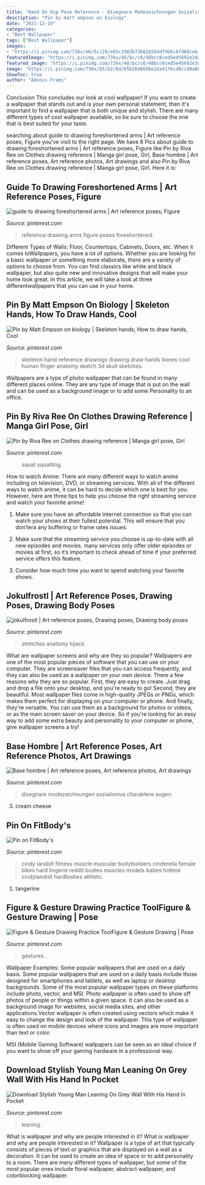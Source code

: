 ```yaml
---
title: "Hand On Hip Pose Reference - Disegnare Modezeichnungen Sozialismus Charaktere Augen"
description: "Pin by matt empson on biology"
date: "2021-12-19"
categories:
- "Best Wallpaper"
tags: ["Best Wallpaper"]
images:
- "https://i.pinimg.com/736x/e6/5c/29/e65c2983b73b61b584df9b6c8fd68ceb--drawing-reference-uniform.jpg"
featuredImage: "https://i.pinimg.com/736x/48/bc/c6/48bcc6ced5e45692e3daf8c7e7c96d13--morning-stretches-hijack.jpg"
featured_image: "https://i.pinimg.com/736x/48/bc/c6/48bcc6ced5e45692e3daf8c7e7c96d13--morning-stretches-hijack.jpg"
image: "https://i.pinimg.com/736x/b5/b2/6d/b5b26d669be16a41f6cd6ccd0a069e27.jpg"
ShowToc: true
author: "Adonis Frami"
---
```



Conclusion
This concludes our look at cool wallpaper! If you want to create a wallpaper that stands out and is your own personal statement, then it's important to find a wallpaper that is both unique and stylish. There are many different types of cool wallpaper available, so be sure to choose the one that is best suited for your taste.

	

		
searching about guide to drawing foreshortened arms | Art reference poses, Figure you've visit to the right page. We have 8 Pics about guide to drawing foreshortened arms | Art reference poses, Figure like Pin by Riva Ree on Clothes drawing reference | Manga girl pose, Girl, Base hombre | Art reference poses, Art reference photos, Art drawings and also Pin by Riva Ree on Clothes drawing reference | Manga girl pose, Girl. Here it is:
		
    
## Guide To Drawing Foreshortened Arms | Art Reference Poses, Figure

<img loading=lazy src="https://i.pinimg.com/736x/3d/75/40/3d7540c69c48277dee40ca9fdd9f0917.jpg" onerror="this.onerror=null;this.src='https://tse3.mm.bing.net/th?id=OIP.ihkZk7_48qF-Dqccosya4wHaOg&amp;pid=15.1';" alt="guide to drawing foreshortened arms | Art reference poses, Figure">

_Source: pinterest.com_

>reference drawing arms figure poses foreshortened. 

	

Different Types of Walls: Floor, Countertops, Cabinets, Doors, etc.
When it comes toWallpapers, you have a lot of options. Whether you are looking for a basic wallpaper or something more elaborate, there are a variety of options to choose from. You can find classics like white and black wallpaper, but also quite new and innovative designs that will make your home look great. In this article, we will take a look at three differentwallpapers that you can use in your home.

    
## Pin By Matt Empson On Biology | Skeleton Hands, How To Draw Hands, Cool

<img loading=lazy src="https://i.pinimg.com/736x/b4/c9/42/b4c942efbfe66521da1f217a85ba09a2--drawing-tips-sketch-book.jpg" onerror="this.onerror=null;this.src='https://tse3.mm.bing.net/th?id=OIP.EtmUDWFl1mM32UYZU_2PEwHaJ3&amp;pid=15.1';" alt="Pin by Matt Empson on biology | Skeleton hands, How to draw hands, Cool">

_Source: pinterest.com_

>skeleton hand reference drawings drawing draw hands bones cool human finger anatomy sketch 3d skull sketches. 

	



Wallpapers are a type of photo wallpaper that can be found in many different places online. They are any type of image that is put on the wall and can be used as a background image or to add some Personality to an office.

    
## Pin By Riva Ree On Clothes Drawing Reference | Manga Girl Pose, Girl

<img loading=lazy src="https://i.pinimg.com/736x/e6/5c/29/e65c2983b73b61b584df9b6c8fd68ceb--drawing-reference-uniform.jpg" onerror="this.onerror=null;this.src='https://tse4.mm.bing.net/th?id=OIP.Rt1ofKB_Xet5PoPBxSUkVgHaHa&amp;pid=15.1';" alt="Pin by Riva Ree on Clothes drawing reference | Manga girl pose, Girl">

_Source: pinterest.com_

>squat squatting. 

	

How to watch Anime: There are many different ways to watch anime including on television, DVD, or streaming services.
With all of the different ways to watch anime, it can be hard to decide which one is best for you. However, here are three tips to help you choose the right streaming service and watch your favorite anime!
1. Make sure you have an affordable internet connection so that you can watch your shows at their fullest potential. This will ensure that you don’tera any buffering or frame rates issues.

2. Make sure that the streaming service you choose is up-to-date with all new episodes and movies. many services only offer older episodes or movies at first, so it’s important to check ahead of time if your preferred service offers this feature.

3. Consider how much time you want to spend watching your favorite shows.

    
## Jokulfrostl | Art Reference Poses, Drawing Poses, Drawing Body Poses

<img loading=lazy src="https://i.pinimg.com/736x/48/bc/c6/48bcc6ced5e45692e3daf8c7e7c96d13--morning-stretches-hijack.jpg" onerror="this.onerror=null;this.src='https://tse3.mm.bing.net/th?id=OIP.PcMDzS31wAi-Ckhw5l-S7gAAAA&amp;pid=15.1';" alt="jokulfrostl | Art reference poses, Drawing poses, Drawing body poses">

_Source: pinterest.com_

>stretches anatomy hijack. 

	

What are wallpaper screens and why are they so popular?
Wallpapers are one of the most popular pieces of software that you can use on your computer. They are screensaver files that you can access frequently, and they can also be used as a wallpaper on your own device. There a few reasons why they are so popular. First, they are easy to create. Just drag and drop a file onto your desktop, and you're ready to go! Second, they are beautiful. Most wallpaper files come in high-quality JPEGs or PNGs, which makes them perfect for displaying on your computer or phone. And finally, they're versatile. You can use them as a background for photos or videos, or as the main screen saver on your device. So if you're looking for an easy way to add some extra beauty and personality to your computer or phone, give wallpaper screens a try!

    
## Base Hombre | Art Reference Poses, Art Reference Photos, Art Drawings

<img loading=lazy src="https://i.pinimg.com/736x/b5/b2/6d/b5b26d669be16a41f6cd6ccd0a069e27.jpg" onerror="this.onerror=null;this.src='https://tse4.mm.bing.net/th?id=OIP.tlvsdgHgdAsexOAmu9-IqAHaM8&amp;pid=15.1';" alt="Base hombre | Art reference poses, Art reference photos, Art drawings">

_Source: pinterest.com_

>disegnare modezeichnungen sozialismus charaktere augen. 

	

3. cream cheese 

    
## Pin On FitBody&#039;s

<img loading=lazy src="https://i.pinimg.com/736x/87/50/87/87508793f7b7769b064d4924d289ee12--muscular-women-hardbodies.jpg" onerror="this.onerror=null;this.src='https://tse4.mm.bing.net/th?id=OIP.VxQA--2LLpjqwRr0nCetZAHaLG&amp;pid=15.1';" alt="Pin on FitBody&#039;s">

_Source: pinterest.com_

>cindy landolt fitness muscle muscular bodybuilders cinderella female bikini hard lingerie reddit bodies muscles models babes hottest cindylandolt hardbodies athletic. 

	

1. tangerine 

    
## Figure &amp; Gesture Drawing Practice ToolFigure &amp; Gesture Drawing | Pose

<img loading=lazy src="https://i.pinimg.com/736x/64/82/49/64824984f99213263ede6fac019cba2d--anatomy-reference-pose-reference.jpg" onerror="this.onerror=null;this.src='https://tse4.mm.bing.net/th?id=OIP.JS-iDYUP0RX99vQfgaMybwEsD6&amp;pid=15.1';" alt="Figure &amp; Gesture Drawing Practice ToolFigure &amp; Gesture Drawing | Pose">

_Source: pinterest.com_

>gestures. 

	

Wallpaper Examples: Some popular wallpapers that are used on a daily basis.
Some popular wallpapers that are used on a daily basis include those designed for smartphones and tablets, as well as laptop or desktop backgrounds. Some of the most popular wallpaper types on these platforms include photo, vector, and MSI. 
Photo wallpaper is often used to show off photos of people or things within a given space. It can also be used as a background image for websites, social media sites, and other applications.Vector wallpaper is often created using vectors which make it easy to change the design and look of the wallpaper. This type of wallpaper is often used on mobile devices where icons and images are more important than text or color. 

MSI (Mobile Gaming Software) wallpapers can be seen as an ideal choice if you want to show off your gaming hardware in a professional way.

    
## Download Stylish Young Man Leaning On Grey Wall With His Hand In Pocket

<img loading=lazy src="https://i.pinimg.com/736x/db/c8/65/dbc865fc6dc03e0e1b91bd92571c46ae.jpg" onerror="this.onerror=null;this.src='https://tse1.mm.bing.net/th?id=OIP.zu1I1s_wrKQhclsuYjveiwAAAA&amp;pid=15.1';" alt="Download Stylish Young Man Leaning On Grey Wall With His Hand In Pocket">

_Source: pinterest.com_

>leaning. 

	

What is wallpaper and why are people interested in it?
What is wallpaper and why are people interested in it?
Wallpaper is a type of art that typically consists of pieces of text or graphics that are displayed on a wall as a decoration. It can be used to create an idea of space or to add personality to a room. There are many different types of wallpaper, but some of the most popular ones include floral wallpaper, abstract wallpaper, and colorblocking wallpaper.

